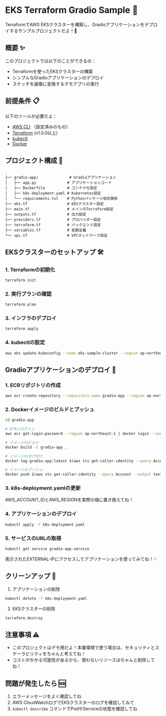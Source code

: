 # EKS Terraform Gradio Sample 🚀

TerraformでAWS EKSクラスターを構築し、Gradioアプリケーションをデプロイするサンプルプロジェクトだよ！💪

## 概要 ✨

このプロジェクトでは以下のことができるの：
- Terraformを使ったEKSクラスターの構築
- シンプルなGradioアプリケーションのデプロイ
- スケッチを画像に変換するデモアプリの実行

## 前提条件 📋

以下のツールが必要だよ：

- [AWS CLI](https://aws.amazon.com/cli/) （設定済みのもの）
- [Terraform](https://www.terraform.io/downloads.html) (v1.0.0以上)
- [kubectl](https://kubernetes.io/docs/tasks/tools/install-kubectl/)
- [Docker](https://www.docker.com/get-started)

## プロジェクト構成 📁

```plaintext
.
├── gradio-app/              # Gradioアプリケーション
│   ├── app.py              # アプリケーションコード
│   ├── Dockerfile          # コンテナ化設定
│   ├── k8s-deployment.yaml # Kubernetes設定
│   └── requirements.txt    # Pythonパッケージ依存関係
├── eks.tf                  # EKSクラスター設定
├── main.tf                 # メインのTerraform設定
├── outputs.tf              # 出力設定
├── providers.tf            # プロバイダー設定
├── terraform.tf            # バックエンド設定
├── variables.tf            # 変数定義
└── vpc.tf                  # VPCネットワーク設定
```

## EKSクラスターのセットアップ 🛠️

### 1. Terraformの初期化

```bash
terraform init
```

### 2. 実行プランの確認

```bash
terraform plan
```

### 3. インフラのデプロイ

```bash
terraform apply
```

### 4. kubectlの設定

```bash
aws eks update-kubeconfig --name eks-sample-cluster --region ap-northeast-1
```

## Gradioアプリケーションのデプロイ 🎨

### 1. ECRリポジトリの作成

```bash
aws ecr create-repository --repository-name gradio-app --region ap-northeast-1
```

### 2. Dockerイメージのビルドとプッシュ

```bash
cd gradio-app

# ECRにログイン
aws ecr get-login-password --region ap-northeast-1 | docker login --username AWS --password-stdin $(aws sts get-caller-identity --query Account --output text).dkr.ecr.ap-northeast-1.amazonaws.com

# イメージのビルド
docker build -t gradio-app .

# イメージのタグ付け
docker tag gradio-app:latest $(aws sts get-caller-identity --query Account --output text).dkr.ecr.ap-northeast-1.amazonaws.com/gradio-app:latest

# イメージのプッシュ
docker push $(aws sts get-caller-identity --query Account --output text).dkr.ecr.ap-northeast-1.amazonaws.com/gradio-app:latest
```

### 3. k8s-deployment.yamlの更新

AWS_ACCOUNT_IDとAWS_REGIONを実際の値に置き換えてね！

### 4. アプリケーションのデプロイ

```bash
kubectl apply -f k8s-deployment.yaml
```

### 5. サービスのURLの取得

```bash
kubectl get service gradio-app-service
```

表示されたEXTERNAL-IPにアクセスしてアプリケーションを使ってみてね！✨

## クリーンアップ 🧹

1. アプリケーションの削除

```bash
kubectl delete -f k8s-deployment.yaml
```

2. EKSクラスターの削除

```bash
terraform destroy
```

## 注意事項 ⚠️

- このプロジェクトはデモ用だよ！本番環境で使う場合は、セキュリティとスケーラビリティをちゃんと考えてね！
- コストがかかる可能性があるから、使わないリソースはちゃんと削除してね！

## 問題が発生したら 🆘

1. エラーメッセージをよく確認してね
2. AWS CloudWatchログでEKSクラスターのログを確認してみて
3. `kubectl describe` コマンドでPodやServiceの状態を確認してね
